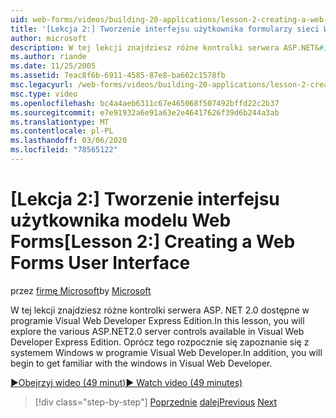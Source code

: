 ```yaml
---
uid: web-forms/videos/building-20-applications/lesson-2-creating-a-web-forms-user-interface
title: '[Lekcja 2:] Tworzenie interfejsu użytkownika formularzy sieci Web | Microsoft Docs'
author: microsoft
description: W tej lekcji znajdziesz różne kontrolki serwera ASP.NET&#160;2,0 dostępne w programie Visual Web Developer Express Edition. Ponadto rozpocznie się...
ms.author: riande
ms.date: 11/25/2005
ms.assetid: 7eac8f6b-6911-4585-87e8-ba662c1578fb
msc.legacyurl: /web-forms/videos/building-20-applications/lesson-2-creating-a-web-forms-user-interface
msc.type: video
ms.openlocfilehash: bc4a4aeb6311c67e465068f507492bffd22c2b37
ms.sourcegitcommit: e7e91932a6e91a63e2e46417626f39d6b244a3ab
ms.translationtype: MT
ms.contentlocale: pl-PL
ms.lasthandoff: 03/06/2020
ms.locfileid: "78565122"
---
```

# <a name="lesson-2-creating-a-web-forms-user-interface"></a><span data-ttu-id="b6258-104">[Lekcja 2:] Tworzenie interfejsu użytkownika modelu Web Forms</span><span class="sxs-lookup"><span data-stu-id="b6258-104">[Lesson 2:] Creating a Web Forms User Interface</span></span>

<span data-ttu-id="b6258-105">przez [firmę Microsoft](https://github.com/microsoft)</span><span class="sxs-lookup"><span data-stu-id="b6258-105">by [Microsoft](https://github.com/microsoft)</span></span>

<span data-ttu-id="b6258-106">W tej lekcji znajdziesz różne kontrolki serwera ASP. NET 2.0 dostępne w programie Visual Web Developer Express Edition.</span><span class="sxs-lookup"><span data-stu-id="b6258-106">In this lesson, you will explore the various ASP.NET2.0 server controls available in Visual Web Developer Express Edition.</span></span> <span data-ttu-id="b6258-107">Oprócz tego rozpocznie się zapoznanie się z systemem Windows w programie Visual Web Developer.</span><span class="sxs-lookup"><span data-stu-id="b6258-107">In addition, you will begin to get familiar with the windows in Visual Web Developer.</span></span>

[<span data-ttu-id="b6258-108">&#9654;Obejrzyj wideo (49 minut)</span><span class="sxs-lookup"><span data-stu-id="b6258-108">&#9654; Watch video (49 minutes)</span></span>](https://channel9.msdn.com/Blogs/ASP-NET-Site-Videos/lesson-2-creating-a-web-forms-user-interface)

> [!div class="step-by-step"]
> <span data-ttu-id="b6258-109">[Poprzednie](lesson-1-getting-started-with-visual-web-developer-express.md)
> [dalej](lesson-3-understanding-more-about-events-and-postback.md)</span><span class="sxs-lookup"><span data-stu-id="b6258-109">[Previous](lesson-1-getting-started-with-visual-web-developer-express.md)
[Next](lesson-3-understanding-more-about-events-and-postback.md)</span></span>
